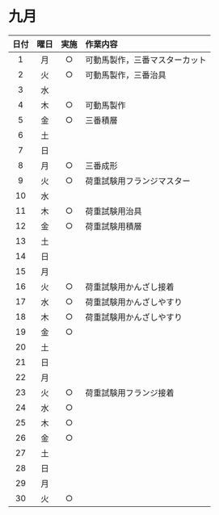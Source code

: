 # 九月
| 日付 | 曜日 | 実施 | 作業内容 |
| :--: | :--: | :--: | :-- |
| 1 | 月 | ○ |可動馬製作，三番マスターカット|
| 2 | 火 | ○ |可動馬製作，三番治具|
| 3 | 水 | | | |
| 4 | 木 | ○ |可動馬製作|
| 5 | 金 | ○ |三番積層|
| 6 | 土 | | |
| 7 | 日 | | |
| 8 | 月 | ○ |三番成形|
| 9 | 火 | ○ |荷重試験用フランジマスター|
| 10 | 水 | | ||
| 11 | 木 | ○ |荷重試験用治具|
| 12 | 金 | ○ |荷重試験用積層|
| 13 | 土 | | |
| 14 | 日 | | |
| 15 | 月 | | |
| 16 | 火 | ○ |荷重試験用かんざし接着|
| 17 | 水 | ○ |荷重試験用かんざしやすり|
| 18 | 木 | ○ |荷重試験用かんざしやすり|
| 19 | 金 | ○ ||
| 20 | 土 | | |
| 21 | 日 | | |
| 22 | 月 | | |
| 23 | 火 | ○ |荷重試験用フランジ接着|
| 24 | 水 | ○ | |
| 25 | 木 | ○ |
| 26 | 金 | ○ | |
| 27 | 土 | | |
| 28 | 日 | | |
| 29 | 月 | | |
| 30 | 火 | ○ | |

